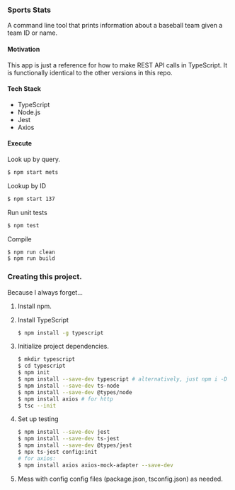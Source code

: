 ### Sports Stats

A command line tool that prints information about a baseball team given a team
ID or name.

#### Motivation

This app is just a reference for how to make REST API calls in TypeScript. It is
functionally identical to the other versions in this repo.

#### Tech Stack

* TypeScript
* Node.js
* Jest
* Axios

#### Execute

Look up by query.

```sh
$ npm start mets
```

Lookup by ID

```sh
$ npm start 137
```

Run unit tests

```sh
$ npm test
```

Compile

```sh
$ npm run clean
$ npm run build
```

### Creating this project.

Because I always forget...

1. Install npm.
1. Install TypeScript

    ```sh
    $ npm install -g typescript
    ```

1. Initialize project dependencies.

    ```sh
    $ mkdir typescript
    $ cd typescript
    $ npm init
    $ npm install --save-dev typescript # alternatively, just npm i -D
    $ npm install --save-dev ts-node
    $ npm install --save-dev @types/node
    $ npm install axios # for http
    $ tsc --init
    ```

1. Set up testing

    ```sh
    $ npm install --save-dev jest
    $ npm install --save-dev ts-jest
    $ npm install --save-dev @types/jest
    $ npx ts-jest config:init
    # for axios:
    $ npm install axios axios-mock-adapter --save-dev
    ```

1. Mess with config config files (package.json, tsconfig.json) as needed.
